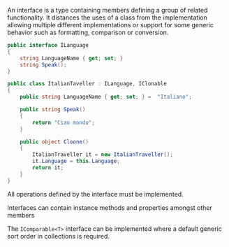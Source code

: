 An interface is a type containing members defining a group of related functionality. It distances the uses of a class from the implementation allowing multiple different implementations or support for some generic behavior such as formatting, comparison or conversion.

```csharp
public interface ILanguage
{
    string LanguageName { get; set; }
    string Speak();
}

public class ItalianTaveller : ILanguage, IClonable
{
    public string LanguageName { get; set; } =  "Italiano";

    public string Speak()
    {
        return "Ciao mondo";
    }

    public object Cloone()
    {
        ItalianTraveller it = new ItalianTraveller();
        it.Language = this.Language;
        return it;
    }
}
```

All operations defined by the interface must be implemented.

Interfaces can contain instance methods and properties amongst other members

The `IComparable<T>` interface can be implemented where a default generic sort order in collections is required.
